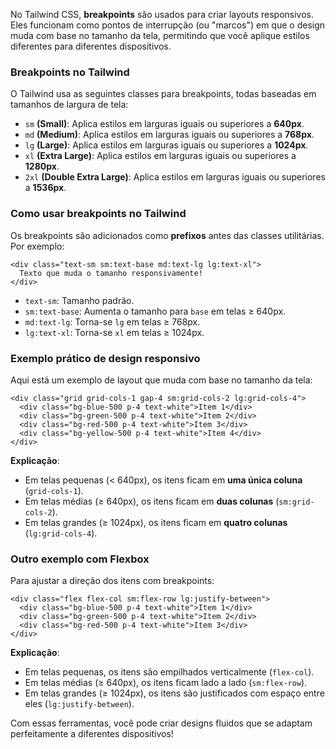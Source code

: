 No Tailwind CSS, **breakpoints** são usados para criar layouts responsivos. Eles funcionam como pontos de interrupção (ou "marcos") em que o design muda com base no tamanho da tela, permitindo que você aplique estilos diferentes para diferentes dispositivos.

### **Breakpoints no Tailwind**

O Tailwind usa as seguintes classes para breakpoints, todas baseadas em tamanhos de largura de tela:
- `sm` **(Small)**: Aplica estilos em larguras iguais ou superiores a **640px**.
- `md` **(Medium)**: Aplica estilos em larguras iguais ou superiores a **768px**.
- `lg` **(Large)**: Aplica estilos em larguras iguais ou superiores a **1024px**.
- `xl` **(Extra Large)**: Aplica estilos em larguras iguais ou superiores a **1280px**.
- `2xl` **(Double Extra Large)**: Aplica estilos em larguras iguais ou superiores a **1536px**.

### **Como usar breakpoints no Tailwind**

Os breakpoints são adicionados como **prefixos** antes das classes utilitárias. Por exemplo:

```
<div class="text-sm sm:text-base md:text-lg lg:text-xl">
  Texto que muda o tamanho responsivamente!
</div>
```

- `text-sm`: Tamanho padrão.
- `sm:text-base`: Aumenta o tamanho para `base` em telas ≥ 640px.
- `md:text-lg`: Torna-se `lg` em telas ≥ 768px.
- `lg:text-xl`: Torna-se `xl` em telas ≥ 1024px.

### **Exemplo prático de design responsivo**

Aqui está um exemplo de layout que muda com base no tamanho da tela:

```
<div class="grid grid-cols-1 gap-4 sm:grid-cols-2 lg:grid-cols-4">
  <div class="bg-blue-500 p-4 text-white">Item 1</div>
  <div class="bg-green-500 p-4 text-white">Item 2</div>
  <div class="bg-red-500 p-4 text-white">Item 3</div>
  <div class="bg-yellow-500 p-4 text-white">Item 4</div>
</div>
```

**Explicação**:
- Em telas pequenas (< 640px), os itens ficam em **uma única coluna** (`grid-cols-1`).
- Em telas médias (≥ 640px), os itens ficam em **duas colunas** (`sm:grid-cols-2`).
- Em telas grandes (≥ 1024px), os itens ficam em **quatro colunas** (`lg:grid-cols-4`).

### **Outro exemplo com Flexbox**

Para ajustar a direção dos itens com breakpoints:

```
<div class="flex flex-col sm:flex-row lg:justify-between">
  <div class="bg-blue-500 p-4 text-white">Item 1</div>
  <div class="bg-green-500 p-4 text-white">Item 2</div>
  <div class="bg-red-500 p-4 text-white">Item 3</div>
</div>
```

**Explicação**:
- Em telas pequenas, os itens são empilhados verticalmente (`flex-col`).
- Em telas médias (≥ 640px), os itens ficam lado a lado (`sm:flex-row`).
- Em telas grandes (≥ 1024px), os itens são justificados com espaço entre eles (`lg:justify-between`).

Com essas ferramentas, você pode criar designs fluidos que se adaptam perfeitamente a diferentes dispositivos!


